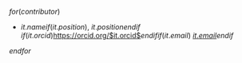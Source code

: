 <!-- Diese Datei wird automatisch überschrieben, bitte contributors.yml anpassen! -->

$for(contributor)$
* $it.name$$if(it.position)$, $it.position$$endif$\
  $if(it.orcid)$<https://orcid.org/$it.orcid$>$endif$$if(it.email)$ [$it.email$](mailto:$it.email$)$endif$

$endfor$
